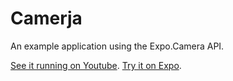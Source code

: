 # Camerja

An example application using the Expo.Camera API.

[See it running on Youtube](https://www.youtube.com/watch?v=M_2GW7eMiYE).
[Try it on Expo](https://expo.io/@documentation/camerja).
